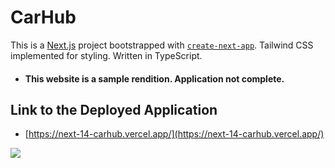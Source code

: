 # CarHub

This is a [Next.js](https://nextjs.org/) project bootstrapped with [`create-next-app`](https://github.com/vercel/next.js/tree/canary/packages/create-next-app). Tailwind CSS implemented for styling. Written in TypeScript.

* #### This website is a sample rendition. Application not complete.

## Link to the Deployed Application

* [https://next-14-carhub.vercel.app/](https://next-14-carhub.vercel.app/)

<img src="./app/images/Screenshot 2024-02-13 at 11.11.33 AM.png" />